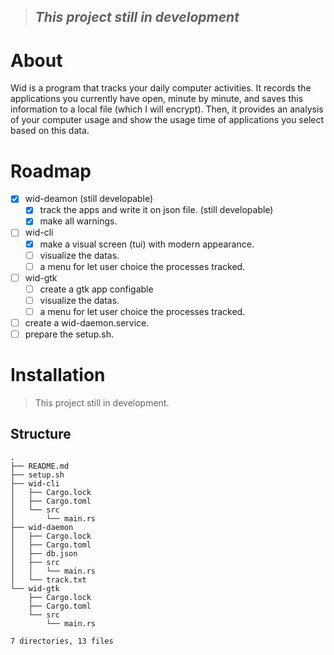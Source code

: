 > ## *This project still in development* 

# About

Wid is a program that tracks your daily computer activities. It records the applications you currently have open, minute by minute, and saves this information to a local file (which I will encrypt). Then, it provides an analysis of your computer usage and show the usage time of applications you select based on this data.

# Roadmap

- [x] wid-deamon (still developable)
  - [x] track the apps and write it on json file. (still developable)
  - [x] make all warnings.
- [ ] wid-cli
  - [x] make a visual screen (tui) with modern appearance.
  - [ ] visualize the datas.
  - [ ] a menu for let user choice the processes tracked.
- [ ] wid-gtk
  - [ ] create a gtk app configable
  - [ ] visualize the datas.
  - [ ] a menu for let user choice the processes tracked.
- [ ] create a wid-daemon.service.
- [ ] prepare the setup.sh.
# Installation

> This project still in development.

## Structure 
```
.
├── README.md
├── setup.sh
├── wid-cli
│   ├── Cargo.lock
│   ├── Cargo.toml
│   └── src
│       └── main.rs
├── wid-daemon
│   ├── Cargo.lock
│   ├── Cargo.toml
│   ├── db.json
│   ├── src
│   │   └── main.rs
│   └── track.txt
└── wid-gtk
    ├── Cargo.lock
    ├── Cargo.toml
    └── src
        └── main.rs

7 directories, 13 files
```